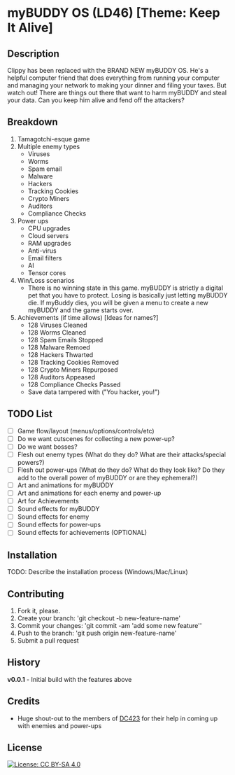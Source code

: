 # myBUDDY OS (LD46) [Theme: Keep It Alive]

## Description
Clippy has been replaced with the BRAND NEW myBUDDY OS. He's a helpful computer friend that does everything from running your computer and managing your network to making your dinner and filing your taxes. But watch out! There are things out there that want to harm myBUDDY and steal your data. Can you keep him alive and fend off the attackers?

## Breakdown 
1. Tamagotchi-esque game
2. Multiple enemy types
    - Viruses
    - Worms
    - Spam email
    - Malware
    - Hackers
    - Tracking Cookies
    - Crypto Miners
    - Auditors
    - Compliance Checks
3. Power ups
    - CPU upgrades
    - Cloud servers
    - RAM upgrades
    - Anti-virus
    - Email filters
    - AI
    - Tensor cores
4. Win/Loss scenarios
    - There is no winning state in this game. myBUDDY is strictly a digital pet that you have to protect. Losing is basically just letting myBUDDY die. If myBuddy dies, you will be given a menu to create a new myBUDDY and the game starts over.
5. Achievements (if time allows) [Ideas for names?]
    - 128 Viruses Cleaned
    - 128 Worms Cleaned
    - 128 Spam Emails Stopped
    - 128 Malware Remoed
    - 128 Hackers Thwarted
    - 128 Tracking Cookies Removed
    - 128 Crypto Miners Repurposed
    - 128 Auditors Appeased
    - 128 Compliance Checks Passed
    - Save data tampered with ("You hacker, you!")

## TODO List
- [ ] Game flow/layout (menus/options/controls/etc)
- [ ] Do we want cutscenes for collecting a new power-up?
- [ ] Do we want bosses?
- [ ] Flesh out enemy types (What do they do? What are their attacks/special powers?)
- [ ] Flesh out power-ups (What do they do? What do they look like? Do they add to the overall power of myBUDDY or are they ephemeral?)
- [ ] Art and animations for myBUDDY
- [ ] Art and animations for each enemy and power-up
- [ ] Art for Achievements
- [ ] Sound effects for myBUDDY
- [ ] Sound effects for enemy
- [ ] Sound effects for power-ups
- [ ] Sound effects for achievements (OPTIONAL)

## Installation
TODO: Describe the installation process (Windows/Mac/Linux)


## Contributing
1. Fork it, please.
2. Create your branch: 'git checkout -b new-feature-name'
3. Commit your changes: 'git commit -am 'add some new feature''
4. Push to the branch: 'git push origin new-feature-name'
5. Submit a pull request

## History
**v0.0.1** - Initial build with the features above

## Credits
- Huge shout-out to the members of [DC423](https://www.dc423.org/) for their help in coming up with enemies and power-ups

## License
[![License: CC BY-SA 4.0](https://img.shields.io/badge/License-CC%20BY--SA%204.0-lightgrey.svg)](https://creativecommons.org/licenses/by-sa/4.0/)